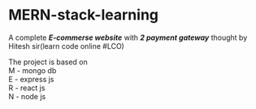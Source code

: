 # MERN-stack-learning

A complete <b><i>E-commerse website</i></b> with <b><i>2 payment gateway</i></b> thought by Hitesh sir(learn code online #LCO)

The project is based on<br> 
M - mongo db<br>
E - express js<br>
R - react js<br>
N - node js
